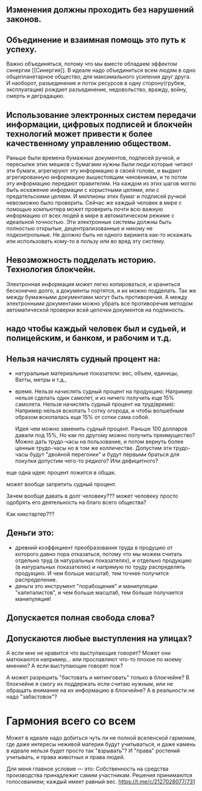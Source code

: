 ## Изменения должны проходить без нарушений законов.

## Объединение и взаимная помощь это путь к успеху.
Важно объединяться, потому что мы вместе обладаем эффектом синергии [[Синергия]].
В идеале надо объединиться всем людям в одно общепланетарное общество, для максимального усиления друг друга.
И наоборот, разъединение и  поток ресурсов в одну сторону(грубеж, эксплуатация) рождает разъединение, недовольство, вражду, войну, смерть и деградацию.

## Использование электронных систем передачи информации, цифровых подписей и блокчейн технологий может привести к более качественному управлению обществом.
Раньше были времена бумажных документов, подписей ручкой, и пересылки этих мешков с бумагами нужны были люди которые читают эти бумаги, агрегируют эту информацию в своей голове, и выдают агрегированную информацию вышестоящим чиновникам, и те потом эту информацию передают правителям. На каждом из этих шагов могло быть искажение информации с корыстными целями, или с предательскими целями. И миллионы этих бумаг и подписей ручкой невозможно было проверить.
Сейчас же каждый человек в мире с помощью компьютера может проверить почти всю важную информацию от всех людей в мире в автоматическом режиме с идеальной точностью.
Эти электронные системы должны быть полностью открытые, децентрализованные и никому не подконтрольные. Не должно быть не одного варианта как-то искажать или использовать кому-то в пользу или во вред эту систему.

## Невозможность подделать историю. Технология блокчейн.
Электронная информация может легко копироваться, и храниться бесконечно долго, а документы портятся, и их можно подделать.
Так же между бумажными документами могут быть противоречия.
А между электронными документами можно убрать все противоречия методом автоматической проверки всей цепочки документов на подлиность.

## надо чтобы каждый человек был и судьей, и полицейским, и банком, и рабочим и т.д.

## Нельзя начислять судный процент на:
- натуральные материальные показатели: вес, объем, единицы, Ватты, метры и т.д.,
- время.
  Нельзя начислять судный процент на продукцию:
  Например нельзя сделать один самолет, и из ничего получить еще 15% самолета.
  Нельзя начислять судный процент на труд(время):
  Например нельзя вскопать 1 сотку огорода, и чтобы волшебным образом вскопалась еще 15% от сотки сама собой.

  Идея чем можно заменить судный процент.
Раньше 100 долларов давали под 15%,
Но как по другому можно получить преимущество?
Можно дать трудо-часы на пользование, и потом вернуть более ценные трудо-часы но в том же колличестве.
Допустим эти трудо-часы будут "двойной перегонки" и будут первыми браться для покупки допустим чего-то редкого? Или дефицитного?

еще одна идея:
процент ложится в общак.

может вообще запретить судный процент.

Зачем вообще давать в долг человеку???
может человеку просто одобрять его деятельность на благо всего общества?

Как кикстартер???

## Деньги это:
- древний коэффициент преобразования труда в продуцию от которого давно пора отказаться, потому что мы можем считать отдельно труд (в натуральных показателях), и отдельно продукцию (в натуральных показателях) и напрямую по труду распределять продукцию. И чем больше масштаб, тем точнее получится распределение.
- деньги это инструмент "порабощения" и манипуляции "капиталистов", и чем больше масштаб, тем больше получается манипуляция!
## Допускается полная свобода слова?

## Допускаются любые выступления на улицах?
А если мне не нравится что выступающие говорят? 
Может они матюкаются например... или прославляют что-то плохое по моему мнению?
А если выступающие говорят лож?

А может разрешить "бастовать и митинговать" только в блокчейне?
В блокчейне я смогу их поддержать если считаю нужным, или не обращать внимание на их информацию в блокчейне? А в реальности не надо "забастовок"?

# Гармония всего со всем
Может в идеале надо добиться чуть ли не полной вселенской гармонии, где даже интересы неживой материи будут учитываться, и даже камень в идеале нельзя будет просто так "взрывать"? И "права" ростений учитывать, и права животных и права людей.

Для меня главное условие — это:
Собственность на средства производства принадлежит самим участникам.
Решения принимаются голосованием; каждый имеет равный вес.
https://t.me/c/2127028077/731
